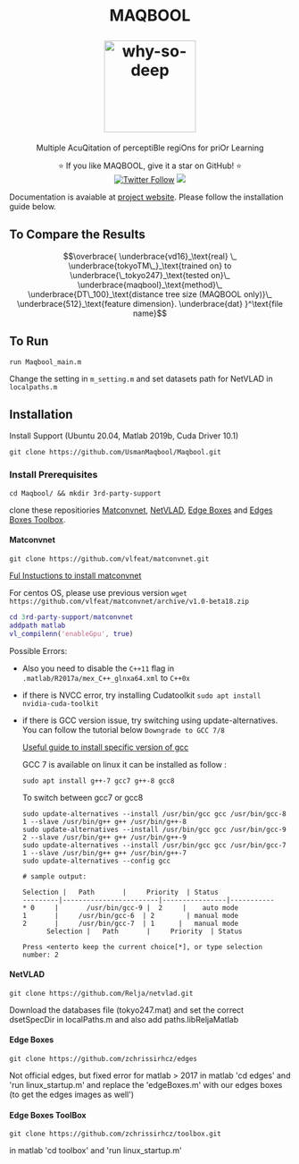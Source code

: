 
<h1 align="center">
  <p align="center">MAQBOOL</p>
  <a href="https://usmanmaqbool.github.io/why-so-deep"><img src="https://usmanmaqbool.github.io/assets/images/maqbool/maqbool.png" alt="why-so-deep" style="height: 164px;"></a>
  

</h1>
<p align="center">Multiple AcuQitation of perceptiBle regiOns for priOr Learning </p>
<p align="center">
  ⭐️ If you like MAQBOOL, give it a star on GitHub! ⭐️
  <br>
  <a href="https://twitter.com/MUsmanMBhutta"><img src="https://img.shields.io/twitter/follow/MUsmanMBhutta.svg?style=social" alt="Twitter Follow" /></a>
  <a href="#license"><img src="https://img.shields.io/github/license/sourcerer-io/hall-of-fame.svg?colorB=ff0000"></a>
</p>

Documentation is avaiable at [project website](https://usmanmaqbool.github.io/why-so-deep). Please follow the installation guide below.

## To Compare the Results

```math
\overbrace{
    \underbrace{vd16}_\text{real} \_
    \underbrace{tokyoTM\_}_\text{trained on} to
    \underbrace{\_tokyo247}_\text{tested on}\_
    \underbrace{maqbool}_\text{method}\_
    \underbrace{DT\_100}_\text{distance tree size (MAQBOOL only)}\_
    \underbrace{512}_\text{feature dimension}.
    \underbrace{dat}
   }^\text{file name}
```
## To Run
```
run Maqbool_main.m
```
Change the setting in `m_setting.m` and set datasets path for NetVLAD in `localpaths.m`


## Installation
Install Support (Ubuntu 20.04, Matlab 2019b, Cuda Driver 10.1)

```
git clone https://github.com/UsmanMaqbool/Maqbool.git
```
### Install Prerequisites
```
cd Maqbool/ && mkdir 3rd-party-support
```
clone these repositiories [Matconvnet](#Matconvnet), [NetVLAD](Matconvnet), [Edge Boxes](Matconvnet) and [Edges Boxes Toolbox](Matconvnet).




#### Matconvnet
```
git clone https://github.com/vlfeat/matconvnet.git
```
[Ful Instuctions to install matconvnet](https://www.vlfeat.org/matconvnet/install/)

For centos OS, please use previous version `wget https://github.com/vlfeat/matconvnet/archive/v1.0-beta18.zip`

```matlab
cd 3rd-party-support/matconvnet
addpath matlab 
vl_compilenn('enableGpu', true)
```

Possible Errors:

- Also you need to disable the `C++11` flag in `.matlab/R2017a/mex_C++_glnxa64.xml` to `C++0x` 
- if there is NVCC error, try installing Cudatoolkit
`sudo apt install nvidia-cuda-toolkit`
- if there is GCC version issue, try switching using update-alternatives. You can follow the tutorial below `Downgrade to GCC 7/8`

    [Useful guide to install specific version of gcc](https://unix.stackexchange.com/questions/410723/how-to-install-a-specific-version-of-gcc-in-kali-linux)

    GCC 7 is available on linux it can be installed as follow :
    ```
    sudo apt install g++-7 gcc7 g++-8 gcc8
    ```    

    To switch between gcc7 or gcc8

    ```
    sudo update-alternatives --install /usr/bin/gcc gcc /usr/bin/gcc-8 1 --slave /usr/bin/g++ g++ /usr/bin/g++-8
    sudo update-alternatives --install /usr/bin/gcc gcc /usr/bin/gcc-9 2 --slave /usr/bin/g++ g++ /usr/bin/g++-9
    sudo update-alternatives --install /usr/bin/gcc gcc /usr/bin/gcc-7 1 --slave /usr/bin/g++ g++ /usr/bin/g++-7
    sudo update-alternatives --config gcc

    # sample output:

    Selection |   Path       |     Priority  | Status
    ---------|------------------------|----------------|-----------
    * 0     |       /usr/bin/gcc-9 |  2     |    auto mode
    1       |     /usr/bin/gcc-6  | 2        | manual mode
    2       |     /usr/bin/gcc-7  | 1      |   manual mode
          Selection |   Path       |     Priority  | Status

    Press <enterto keep the current choice[*], or type selection number: 2
    ```  

#### NetVLAD
```
git clone https://github.com/Relja/netvlad.git
```
Download the databases file (tokyo247.mat) and set the correct dsetSpecDir in localPaths.m and also add paths.libReljaMatlab 

#### Edge Boxes
```
git clone https://github.com/zchrissirhcz/edges
```
Not official edges, but fixed error for matlab > 2017
in matlab 'cd edges' and 'run linux_startup.m' and replace the 'edgeBoxes.m' with our edges boxes (to get the edges images as well')

#### Edge Boxes ToolBox
```
git clone https://github.com/zchrissirhcz/toolbox.git
```
in matlab 'cd toolbox' and 'run linux_startup.m'

```